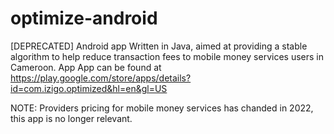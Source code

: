 # optimize-android
[DEPRECATED] Android app Written in Java, aimed at providing a stable algorithm to help reduce transaction fees to mobile money services users in Cameroon. App
App can be found at https://play.google.com/store/apps/details?id=com.izigo.optimized&hl=en&gl=US

NOTE: Providers pricing for mobile money services has chanded in 2022, this app is no longer relevant.
